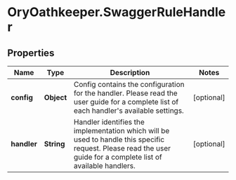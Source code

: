 # OryOathkeeper.SwaggerRuleHandler

## Properties

| Name        | Type       | Description                                                                                                                                                     | Notes      |
| ----------- | ---------- | --------------------------------------------------------------------------------------------------------------------------------------------------------------- | ---------- |
| **config**  | **Object** | Config contains the configuration for the handler. Please read the user guide for a complete list of each handler&#39;s available settings.                     | [optional] |
| **handler** | **String** | Handler identifies the implementation which will be used to handle this specific request. Please read the user guide for a complete list of available handlers. | [optional] |
